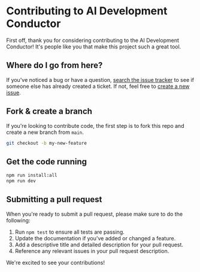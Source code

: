 # Contributing to AI Development Conductor

First off, thank you for considering contributing to the AI Development Conductor! It's people like you that make this project such a great tool.

## Where do I go from here?

If you've noticed a bug or have a question, [search the issue tracker](https://github.com/Naif-Al-Ajlani/Humain-Vibe-coder/issues) to see if someone else has already created a ticket. If not, feel free to [create a new issue](https://github.com/Naif-Al-Ajlani/Humain-Vibe-coder/issues/new).

## Fork & create a branch

If you're looking to contribute code, the first step is to fork this repo and create a new branch from `main`.

```bash
git checkout -b my-new-feature
```

## Get the code running

```bash
npm run install:all
npm run dev
```

## Submitting a pull request

When you're ready to submit a pull request, please make sure to do the following:

1.  Run `npm test` to ensure all tests are passing.
2.  Update the documentation if you've added or changed a feature.
3.  Add a descriptive title and detailed description for your pull request.
4.  Reference any relevant issues in your pull request description.

We're excited to see your contributions!
